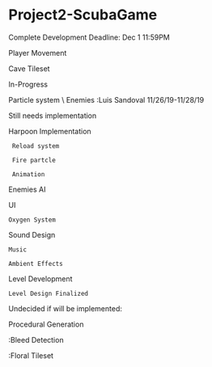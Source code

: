 # Project2-ScubaGame

Complete Development Deadline: Dec 1 11:59PM
  
  Player Movement
  
  Cave Tileset

In-Progress
  
  Particle system \ Enemies :Luis Sandoval 11/26/19-11/28/19

Still needs implementation
 
 
  Harpoon Implementation
     
     Reload system
     
     Fire partcle
     
     Animation
  
  Enemies AI
 
  UI
    
    Oxygen System
  
  Sound Design
    
    Music
    
    Ambient Effects
    
  
  Level Development
    
    Level Design Finalized
    
    
    
 
Undecided if will be implemented:
  
  Procedural Generation
  
  :Bleed Detection
  
  :Floral Tileset
 
